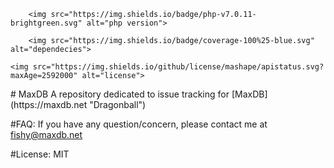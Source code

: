 <p align="center">

        <img src="https://img.shields.io/badge/php-v7.0.11-brightgreen.svg" alt="php version">

        <img src="https://img.shields.io/badge/coverage-100%25-blue.svg" alt="dependecies">
		
	<img src="https://img.shields.io/github/license/mashape/apistatus.svg?maxAge=2592000" alt="license">
        
</p>
# MaxDB
A repository dedicated to issue tracking for [MaxDB](https://maxdb.net "Dragonball")

#FAQ:
  If you have any question/concern, please contact me at fishy@maxdb.net
  
#License:
  MIT
